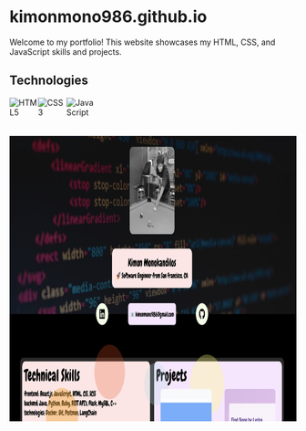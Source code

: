 # kimonmono986.github.io
Welcome to my portfolio! This website showcases my HTML, CSS, and JavaScript skills and projects. 

## Technologies
<div style="display: flex">
  <img src="https://cdn.jsdelivr.net/gh/devicons/devicon/icons/html5/html5-original.svg" alt="HTML5" width="50" height="50"/>
  <img src="https://cdn.jsdelivr.net/gh/devicons/devicon/icons/css3/css3-original.svg" alt="CSS3" width="50" height="50"/>
  <img src="https://cdn.jsdelivr.net/gh/devicons/devicon/icons/javascript/javascript-original.svg" alt="JavaScript" width="50" height="50"/>
</div>

<br/>

<img src="./images/demo.png" alt="shows the home page of my personal website" height="500px" width="1000px" />
